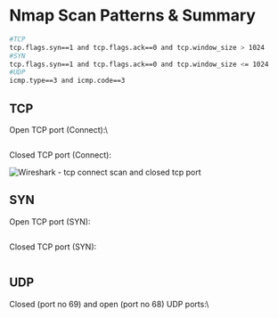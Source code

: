 # Nmap Scan Patterns & Summary

```bash
#TCP
tcp.flags.syn==1 and tcp.flags.ack==0 and tcp.window_size > 1024 
#SYN
tcp.flags.syn==1 and tcp.flags.ack==0 and tcp.window_size <= 1024  
#UDP
icmp.type==3 and icmp.code==3  
```



## TCP

Open TCP port (Connect):\


<figure><img src="https://tryhackme-images.s3.amazonaws.com/user-uploads/6131132af49360005df01ae3/room-content/500bb6902ef6b2edb515bb1828088d82.png" alt=""><figcaption></figcaption></figure>

Closed TCP port (Connect):

![Wireshark - tcp connect scan and closed tcp port](https://tryhackme-images.s3.amazonaws.com/user-uploads/6131132af49360005df01ae3/room-content/c194773203502d659d72706aa93eae59.png)

## SYN

Open TCP port (SYN):

<figure><img src="https://tryhackme-images.s3.amazonaws.com/user-uploads/6131132af49360005df01ae3/room-content/0dbf4e7b74ad99f7060241fc37d8d570.png" alt=""><figcaption></figcaption></figure>

Closed TCP port (SYN):

<figure><img src="https://tryhackme-images.s3.amazonaws.com/user-uploads/6131132af49360005df01ae3/room-content/488115fed65b69aa95aa2677cf2ae800.png" alt=""><figcaption></figcaption></figure>

## UDP

Closed (port no 69) and open (port no 68) UDP ports:\


<figure><img src="https://tryhackme-images.s3.amazonaws.com/user-uploads/6131132af49360005df01ae3/room-content/bb88ee3b05687c6ece165ab7e9fe12bf.png" alt=""><figcaption></figcaption></figure>
